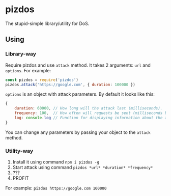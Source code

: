 # pizdos
The stupid-simple library/utility for DoS.
## Using
### Library-way
Require pizdos and use `attack` method. It takes 2 arguments: `url` and `options`.
For example:
```js
const pizdos = require('pizdos')
pizdos.attack('https://google.com', { duration: 100000 })
```
`options` is an object with attack parameters. By default it looks like this:
```js
{
    duration: 60000, // How long will the attack last (milliseconds).
    frequency: 100,  // How often will requests be sent (milliseconds between requests).
    log: console.log // Function for displaying information about the attack.
}
```
You can change any parameters by passing your object to the `attack` method.
### Utility-way
1. Install it using command `npm i pizdos -g`
2. Start attack using command `pizdos *url* *duration* *frequency*`
3. ???
4. PROFIT

For example: `pizdos https://google.com 100000`